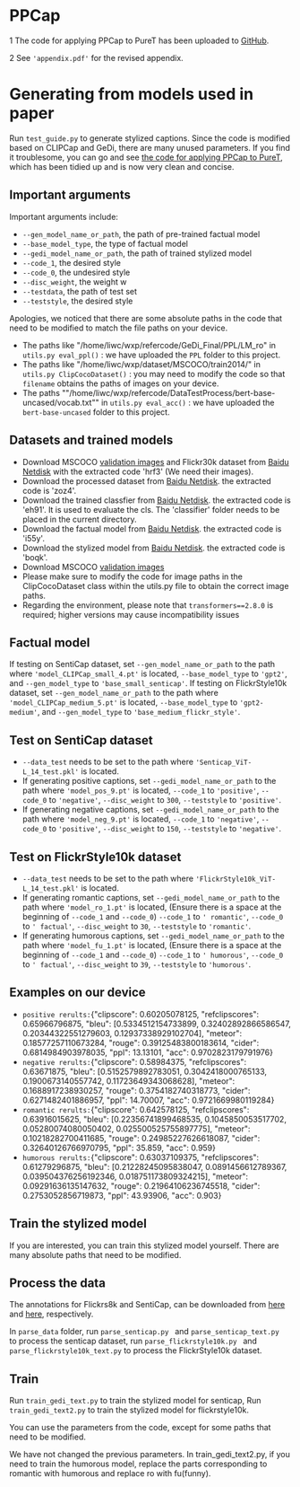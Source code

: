# PPCap

1 The code for applying PPCap to PureT has been uploaded to [GitHub](https://github.com/gWeiXP/PPCapPureT).

2 See `'appendix.pdf'` for the revised appendix.

# Generating from models used in paper
Run `test_guide.py` to generate stylized captions. Since the code is modified based on CLIPCap and GeDi, there are many unused parameters. If you find it troublesome, you can go and see [the code for applying PPCap to PureT](https://github.com/gWeiXP/PPCapPureT), which has been tidied up and is now very clean and concise.


## Important arguments
Important arguments include:
* `--gen_model_name_or_path`, the path of pre-trained factual model
* `--base_model_type`, the type of factual model
* `--gedi_model_name_or_path`, the path of trained stylized model
* `--code_1`, the desired style
* `--code_0`, the undesired style
* `--disc_weight`, the weight w
* `--testdata`, the path of test set
* `--teststyle`, the desired style

Apologies, we noticed that there are some absolute paths in the code that need to be modified to match the file paths on your device.
* The paths like "/home/liwc/wxp/refercode/GeDi_Final/PPL/LM_ro" in `utils.py eval_ppl()` : we have uploaded the `PPL` folder to this project.
* The paths like "/home/liwc/wxp/dataset/MSCOCO/train2014/" in `utils.py ClipCocoDataset()` : you may need to modify the code so that `filename` obtains the paths of images on your device.
* The paths ""/home/liwc/wxp/refercode/DataTestProcess/bert-base-uncased/vocab.txt"" in `utils.py eval_acc()` : we have uploaded the `bert-base-uncased` folder to this project.

## Datasets and trained models
* Download MSCOCO [validation images](http://images.cocodataset.org/zips/val2014.zip) and Flickr30k dataset from [Baidu Netdisk](https://pan.baidu.com/s/1r0RVUwctJsI0iNuVXHQ6kA) with the extracted code 'hrf3'  (We need their images).
* Download the processed dataset from [Baidu Netdisk](https://pan.baidu.com/s/1NLn9wOwK6GajkDbdCfZVIw). the extracted code is 'zoz4'. 
* Download the trained classfier from [Baidu Netdisk](https://pan.baidu.com/s/1anksxmotMBsipLjeg1EvRg). the extracted code is 'eh91'. It is used to evaluate the cls. The 'classifier' folder needs to be placed in the current directory.
* Download the factual model from [Baidu Netdisk](https://pan.baidu.com/s/19yydiOBrLWp54SV1_-2w6Q). the extracted code is 'i55y'. 
* Download the stylized model from [Baidu Netdisk](https://pan.baidu.com/s/1fSmY-ypdjaoeOs7Knh0plQ). the extracted code is 'boqk'. 
* Download MSCOCO [validation images](http://images.cocodataset.org/zips/val2014.zip)
* Please make sure to modify the code for image paths in the ClipCocoDataset class within the utils.py file to obtain the correct image paths.
* Regarding the environment, please note that `transformers==2.8.0` is required; higher versions may cause incompatibility issues

## Factual model
If testing on SentiCap dataset, set `--gen_model_name_or_path` to the path where `'model_CLIPCap_small_4.pt'` is located, `--base_model_type` to `'gpt2'`, and `--gen_model_type` to `'base_small_senticap'`.
If testing on FlickrStyle10k dataset, set `--gen_model_name_or_path` to the path where `'model_CLIPCap_medium_5.pt'` is located, `--base_model_type` to `'gpt2-medium'`, and `--gen_model_type` to `'base_medium_flickr_style'`.

## Test on SentiCap dataset
* `--data_test` needs to be set to the path where `'Senticap_ViT-L_14_test.pkl'` is located.
* If generating positive captions, set `--gedi_model_name_or_path` to the path where `'model_pos_9.pt'` is located,  `--code_1` to `'positive'`, `--code_0` to `'negative'`, `--disc_weight` to `300`, `--teststyle` to `'positive'`.
* If generating negative captions, set `--gedi_model_name_or_path` to the path where `'model_neg_9.pt'` is located,  `--code_1` to `'negative'`, `--code_0` to `'positive'`, `--disc_weight` to `150`, `--teststyle` to `'negative'`.

## Test on FlickrStyle10k dataset
* `--data_test` needs to be set to the path where `'FlickrStyle10k_ViT-L_14_test.pkl'` is located.
* If generating romantic captions, set `--gedi_model_name_or_path` to the path where `'model_ro_1.pt'` is located, (Ensure there is a space at the beginning of `--code_1` and `--code_0`) `--code_1` to `' romantic'`, `--code_0` to `' factual'`, `--disc_weight` to `30`, `--teststyle` to `'romantic'`.
* If generating humorous captions, set `--gedi_model_name_or_path` to the path where `'model_fu_1.pt'` is located, (Ensure there is a space at the beginning of `--code_1` and `--code_0`) `--code_1` to `' humorous'`, `--code_0` to `' factual'`, `--disc_weight` to `39`, `--teststyle` to `'humorous'`.

## Examples on our device
* `positive rerults:`{"clipscore": 0.60205078125, "refclipscores": 0.65966796875, "bleu": [0.5334512154733899, 0.32402892866586547, 0.20344322551279603, 0.12937338929102704], "meteor": 0.18577257110673284, "rouge": 0.39125483800183614, "cider": 0.6814984903978035, "ppl": 13.13101, "acc": 0.9702823179791976}
* `negative rerults:`{"clipscore": 0.58984375, "refclipscores": 0.63671875, "bleu": [0.5152579892783051, 0.3042418000765133, 0.1900673140557742, 0.11723649343068628], "meteor": 0.1688917238930257, "rouge": 0.3754182740318773, "cider": 0.6271482401886957, "ppl": 14.70007, "acc": 0.9721669980119284}
* `romantic rerults:`{"clipscore": 0.642578125, "refclipscores": 0.63916015625, "bleu": [0.22356741899468535, 0.1045850053517702, 0.05280074080050402, 0.025500525755897775], "meteor": 0.10218282700411685, "rouge": 0.24985227626618087, "cider": 0.32640126766970795, "ppl": 35.859, "acc": 0.959}
* `humorous rerults:`{"clipscore": 0.63037109375, "refclipscores": 0.61279296875, "bleu": [0.21228245095838047, 0.0891456612789367, 0.039504376256192346, 0.018751173809324215], "meteor": 0.09291636135147632, "rouge": 0.21964106236745518, "cider": 0.2753052856719873, "ppl": 43.93906, "acc": 0.903}

## Train the stylized model

 If you are interested, you can train this stylized model yourself. There are many absolute paths that need to be modified.

## Process the data
The annotations for Flickrs8k and SentiCap, can be downloaded from [here](https://www.kaggle.com/datasets/shtvkumar/karpathy-splits) and 
[here](https://www.kaggle.com/datasets/prathamsaraf1389/senticap), respectively.

In `parse_data` folder,  run `parse_senticap.py ` and `parse_senticap_text.py ` to process the senticap dataset, run `parse_flickrstyle10k.py ` and `parse_flickrstyle10k_text.py` to process the FlickrStyle10k dataset.

## Train
Run `train_gedi_text.py` to train the stylized model for senticap, Run `train_gedi_text2.py` to train the stylized model for flickrstyle10k.

You can use the parameters from the code, except for some paths that need to be modified.

We have not changed the previous parameters. In train_gedi_text2.py, if you need to train the humorous model, replace the parts corresponding to romantic with humorous and replace ro with fu(funny).